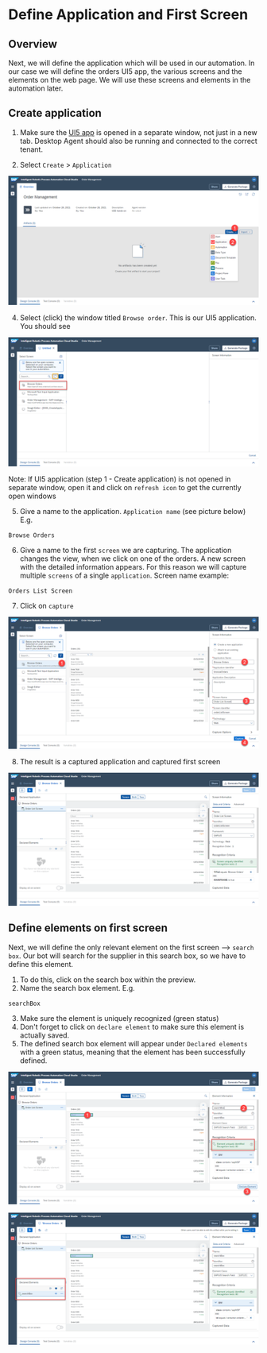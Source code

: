# Define Application and First Screen

## Overview
Next, we will define the application which will be used in our automation. In our case we will define the orders UI5 app, the various screens and the elements on the web page. We will use these screens and elements in the automation later.

## Create application

1. Make sure the [UI5 app](https://openui5.hana.ondemand.com/test-resources/sap/m/demokit/orderbrowser/webapp/test/mockServer.html) is opened in a separate window, not just in a new tab. Desktop Agent should also be running and connected to the correct tenant.

2. Select `Create` > `Application`

![](images/0030_CreateApplication.png)

4. Select (click) the window titled `Browse order`. This is our UI5 application. You should see

![](images/0031_SelectApplication.png)

Note: If UI5 application (step 1 - Create application) is not opened in separate window, open it and click on `refresh icon` to get the currently open windows

5. Give a name to the application. `Application name` (see picture below) E.g.


```
Browse Orders
```

6. Give a name to the first `screen` we are capturing. The application changes the view, when we click on one of the orders. A new screen with the detailed information appears. For this reason we will capture multiple `screens` of a single `application`. Screen name example:


```
Orders List Screen
```

7. Click on `capture`

![](images/0040_CreateCapture.png)

8. The result is a captured application and captured first screen


![](images/0050_ResultOfFirstCapture.png)


## Define elements on first screen

Next, we will define the only relevant element on the first screen --> `search box`. Our bot will search for the supplier in this search box, so we have to define this element.

1. To do this, click on the search box within the preview.
2. Name the search box element. E.g.

```
searchBox
```

3. Make sure the element is uniquely recognized (green status)
4. Don't forget to click on `declare element` to make sure this element is actually saved.
5. The defined search box element will appear under `Declared elements` with a green status, meaning that the element has been successfully defined.

![](images/0060_SearchBoxCapture.png)

![](images/0061_SearchBoxCapture-Declared.png)

